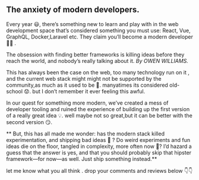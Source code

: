 ## The anxiety of modern developers.

Every year 😃, there’s something new to learn and play with in the web development  space that’s considered something you must use: React, Vue, GraphQL, Docker,Laravel etc. They claim you’ll become a modern developer 🤷‍♂️  .



> 
The obsession with finding better frameworks is killing ideas before they reach the world, and nobody’s really talking about it.
  *By OWEN WILLIAMS.*



This has always been the case on the web, too many technology run on it , and the current web stack might might not be supported by the community,as much as it used to be 😤.  manyatimes its considered old-school 😟. 
but I don’t remember it ever feeling this awful.



In our quest for something more modern, we’ve created a mess of developer tooling and ruined the experience of building up the first version of a really great idea 💡. well maybe not so great,but it can be better with the second version 😏.



** But, this has all made me wonder: has the modern stack killed experimentation, and shipping bad ideas 🤔 ? Do weird experiments and fun ideas die on the floor, tangled in complexity, more often now 😬? I’d hazard a guess that the answer is yes, and that you should probably skip that hipster framework—for now—as well. Just ship something instead.**

let me know what you all think . drop your comments and reviews below 👇👇